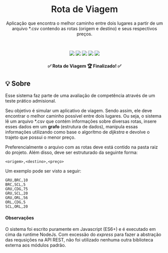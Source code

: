 <h1 align="center" style="font-weight: 600;"> Rota de Viagem </h1>

<p align="center">
   Aplicação que encontra o melhor caminho entre dois lugares a partir de um arquivo *.csv contendo as rotas (origem e destino) e seus respectivos preços.
</p>
<br/>
<p align="center">
   <img src="https://img.shields.io/static/v1?style=for-the-badge&message=1.0.0&label=version&color=blue"/>

   <img src="https://img.shields.io/static/v1?style=for-the-badge&message=MIT&label=licence&color=green"/>

   <img src="https://img.shields.io/static/v1?style=for-the-badge&message=7.5.4&label=NPM&color=red"/>

   <img src="https://img.shields.io/static/v1?style=for-the-badge&message=14.15.1&label=node&color=#27ae60"/>

   <img src="https://img.shields.io/static/v1?style=for-the-badge&message=^es6&label=js&color=yellow"/>
</p>

<h4 align="center"> 
	✅  Rota de Viagem 🏆 Finalizado!  ✅
</h4>

## 💡 Sobre

Esse sistema faz parte de uma avaliação de competência através de um teste prático admisional.

Seu objetivo é simular um aplicativo de viagem. Sendo assim, ele deve encontrar o melhor caminho possível entre dois lugares. Ou seja, o sistema lê um arquivo \*.csv que contém informações sobre diversas rotas, insere esses dados em um **grafo** (estrutura de dados), manipula essas informações utilizando como base o algorítmo de _dijkstra_ e devolve o trajeto que possui o menor preço.

Preferencialmente o arquivo com as rotas deve está contido na pasta raiz do projeto. Além disso, deve ser estruturado da seguinte forma:<br/>

```csv
<origem>,<destino>,<preço>
```

Um exemplo pode ser visto a seguir:

```csv
GRU,BRC,10
BRC,SCL,5
GRU,CDG,75
GRU,SCL,20
GRU,ORL,56
ORL,CDG,5
SCL,ORL,20
```

#### Observações

O sistema foi escrito puramente em Javascript (ES6+) e é executado em cima da runtime NodeJs. Com excessão do _express_ para fazer a abstração das requsições na API REST, não foi utilizado nenhuma outra biblioteca externa aos módulos padrão.
